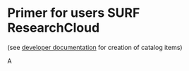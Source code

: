 # Primer for users SURF ResearchCloud
(see [developer documentation](index.md) for creation of catalog items)   

A
